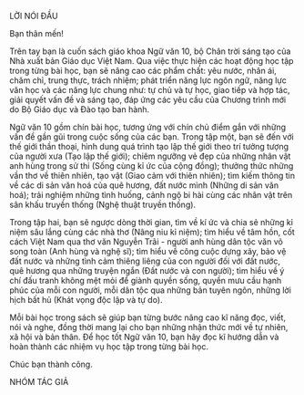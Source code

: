 LỜI NÓI ĐẦU

Bạn thân mến!

Trên tay bạn là cuốn sách giáo khoa Ngữ văn 10, bộ Chân trời sáng tạo của Nhà xuất bản Giáo dục Việt Nam. Qua việc thực hiện các hoạt động học tập trong từng bài học, bạn sẽ nâng cao các phẩm chất: yêu nước, nhân ái, chăm chỉ, trung thực, trách nhiệm; phát triển năng lực ngôn ngữ, năng lực văn học và các năng lực chung như: tự chủ và tự học, giao tiếp và hợp tác, giải quyết vấn đề và sáng tạo, đáp ứng các yêu cầu của Chương trình mới do Bộ Giáo dục và Đào tạo ban hành.

Ngữ văn 10 gồm chín bài học, tương ứng với chín chủ điểm gắn với những vấn đề gần gũi trong cuộc sống của các bạn. Trong tập một, bạn sẽ đến với thế giới thần thoại, hình dung quá trình tạo lập thế giới theo trí tưởng tượng của người xưa (Tạo lập thế giới); chiêm ngưỡng vẻ đẹp của những nhân vật anh hùng trong sử thi (Sống cùng kỉ ức của cộng đồng); thưởng thức những vần thơ về thiên nhiên, tạo vật (Giao cảm với thiên nhiên); tìm kiếm thông tin về các di sản văn hoá của quê hương, đất nước mình (Những di sản văn hoá); trải nghiệm những tình huống, cảnh ngộ bi hài cùng các nhân vật trên sân khấu truyền thống (Nghệ thuật truyền thống).

Trong tập hai, bạn sẽ ngược dòng thời gian, tìm về kí ức và chia sẻ những kỉ niệm sâu lắng cùng các nhà thơ (Nâng niu kỉ niệm); tìm hiểu về tâm hồn, cốt cách Việt Nam qua thơ văn Nguyễn Trãi - người anh hùng dân tộc văn võ song toàn (Anh hùng và nghệ sĩ); tìm hiểu về công cuộc dựng xây, bảo vệ đất nước và những tình cảm thiêng liêng của con người đối với đất nước, quê hương qua những truyện ngắn (Đất nước và con người); tìm hiểu về ý chí đấu tranh không mệt mỏi để giành quyền sống, quyền mưu cầu hạnh phúc của mỗi con người, mỗi dân tộc qua những bản tuyên ngôn, những lời hịch bất hủ (Khát vọng độc lập và tự do).

Mỗi bài học trong sách sẽ giúp bạn từng bước nâng cao kĩ năng đọc, viết, nói và nghe, đồng thời mang lại cho bạn những nhận thức mới về tự nhiên, xã hội và bản thân. Để học tốt Ngữ văn 10, bạn hãy đọc kĩ hướng dẫn và hoàn thành các nhiệm vụ học tập trong từng bài học.

Chúc bạn thành công.

NHÓM TÁC GIẢ